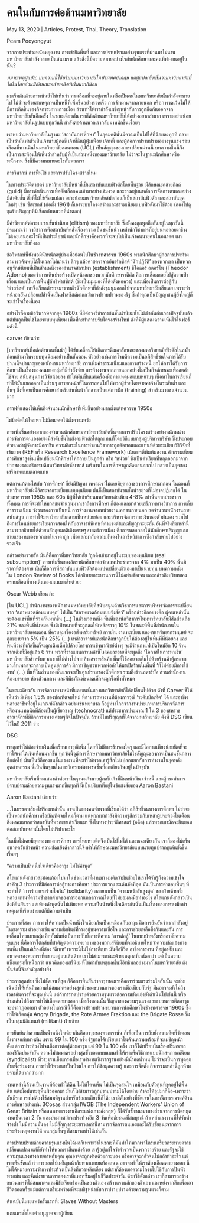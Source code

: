 # คนในกับการต่อต้านมหาวิทยาลัย

May 13, 2020 | Articles, Protest, Thai, Theory, Translation





Peam Pooyongyut

จากการประท้วงหนัดหยุดงาน การเข้ายึดพื้นที่ และการปราบปรามอย่างรุนแรงที่ผ่านมาไม่นาน มหาวิทยาลัยกำลังกลายเป็นสนามรบ แล้วสิ่งนี้มีความหมายอย่างไรกับนักศึกษาและคนที่ทำงานอยู่ในนั้น?



*หมายเหตุผู้แปล: บทความนี้ใช้บริบทมหาวิทยาลัยในประเทศอังกฤษ แต่ผู้แปลเล็งเห็นว่ามหาวิทยาลัยที่ใดในโลกล้วนมีลักษณะคล้ายคลึงกันไม่มากก็น้อย*



ผมเริ่มต้นด้วยการเน้นย้ำให้เห็นว่า ทางเลือกที่จะอยู่ภายในหรือเป็นคนในมหาวิทยาลัยนั้นกำลังจะหายไป ไม่ว่าจะด้วยสาเหตุการเป็นหนี้ที่เพิ่มขึ้นอย่างรวดเร็ว การจ้างงานจากภายนอก หรือการงดเว้นไม่ให้มีการเกิดขึ้นของกิจกรรมทางการเมือง ล้วนทำให้เรากำลังเผชิญหน้ากับการถูกกีดกันออกจากมหาวิทยาลัยกันอีกครั้ง ในขณะเดียวกัน เราก็ต่อต้านมหาวิทยาลัยได้อย่างอยากลำบาก เพราะอย่างน้อยมหาวิทยาลัยในรูปแบบทุกวันนี้ กำลังต่อต้านพวกเรากลับมาหนักขึ้นเรื่อยๆ

เราพบว่ามหาวิทยาลัยในฐานะ ‘สถาบันการศึกษา’ ในอุดมคตินั้นมีความเป็นไปได้ที่น้อยลงทุกที กลายเป็นว่ามันทำตัวเป็นเจ้านายผู้กดขี่ เจ้าที่ดินผู้ฟุ่มเฟือย เจ้าหนี้ และผู้ก่อการปราบปรามอย่างรุนแรง รอยเลือดที่ทางเดินในมหาวิทยาลัยลอนดอน (UCL) เป็นสัญญะของการเปลี่ยนผ่านนี้ บทความชิ้นนี้จึงเป็นการสะท้อนให้เห็นว่าสำหรับผู้ที่เป็นส่วนหนึ่งของมหาวิทยาลัย ไม่ว่าจะในฐานะนักศึกษาหรือพนักงาน สิ่งนี้มีความหมายอะไรกับพวกเรา

การวิพากษ์ การฟื้นไข้ และการปรับโครงสร้างใหม่

ในทางประวัติศาสตร์ มหาวิทยาลัยมีหน้าที่เป็นสถาบันแบบฟิวดัลโดยพื้นฐาน มีลักษณะคล้ายกิลด์ (guild) มีการดำเนินการเพื่อคัดเลือกคนเข้ามาอย่างเข้มงวด และวางอยู่บนหลักการจัดการตนเองอย่างมีลำดับชั้น สิ่งที่ไม่ใช่เรื่องแปลก อย่างน้อยมหาวิทยาลัยสมัยก่อนก็เป็นสถาบันฟิวดัล และสถาบันยุคใหม่ๆ เช่น ซัสเซกส์ (ก่อตั้ง 1961) ก็เอาระบบโครงสร้างและธรรมเนียมแบบฟิวดัลมาใช้ด้วย (ลองไปดูชุดรับปริญญาที่มีเชือกกับหมวกที่น่าตลก)

มีคำวิพากษ์ต่อระบบชนชั้นนำนิยม (elitism) ของมหาวิทยาลัย ซึ่งยังคงถูกพูดถึงกันอยู่ในทุกวันนี้ ประมาณว่า วงวิชาการคือสถาบันที่คลั่งเรื่องความเป็นชนชั้นนำ เหล่านักวิชาการก็อยู่บนหอคอยงาช้าง ไม่เคยเสนออะไรที่เป็นประโยชน์ และนักศึกษาคือพวกที่จะจบไปเป็นเจ้าคนนายคนในอนาคต เผามหาวิทยาลัยทิ้งซะ

ข้อวิพากษ์นี้ยังพอมีน้ำหนักอยู่บ้างเมื่อย้อนไปในช่วงทศวรรษ 1960s พวกนักศึกษาผู้ก่อการประท้วงสามารถค้นพบได้ในเวลาไม่นานว่า ลึกๆ แล้วศาสตราจารย์มาร์กซิสต์ ‘นักปฏิวัติ’ ของพวกเขา เป็นพวกอนุรักษ์นิยมที่เป็นส่วนหนึ่งของอำนาจสถาปนา (establishment) ธีโอดอร์ อดอร์โน (Theodor Adorno) มองว่าการเดินประท้วงเปิดหน้าอกของพวกนักศึกษาราดิคัล คือการเสื่อมถอยไปสู่ความป่าเถื่อน และเป็นการฟื้นฟูลัทธิฟาสซิสต์ (ซึ่งเป็นมุมมองที่โด่งดังพอควร) และเพื่อเป็นการต่อสู้กับ ‘ฟาสซิสต์’ เขาจึงเรียกตำรวจมารวบตัวนักศึกษาที่กำลังชุมนุมออกไปจากมหาวิทยาลัยเสียเลย เพราะว่าหน้าอกอันเปลือยเปล่านั้นเป็นฟาสซิสต์มากกว่าการปราบปรามของรัฐ ซึ่งถ้าคุณเป็นปัญญาชนผู้ยิ่งใหญ่ก็จะเข้าใจเรื่องนี้เอง

อย่างไรก็ตามข้อวิพากษ์จากยุค 1960s ที่มีต่อวงวิชาการชนชั้นนำนิยมนั้นไม่เข้ากันกับเวลาปัจจุบันแล้ว แต่มันถูกฟื้นไข้โดยระบบทุนนิยม เพื่อที่จะทำการปรับโครงสร้างใหม่ ดังที่มีผู้แสดงความเห็นไว้ในฟอรั่มดังนี้

carver เขียนว่า:



[บทวิพากษ์เพื่อต่อต้านชนชั้นนำ] ได้ขับเคลื่อนให้เกิดการดึงเอาลักษณะของมหาวิทยาลัยฟิวดัลในสมัยก่อนเข้ามาในระบบทุนนิยมอย่างเป็นขั้นตอน ตัวอย่างเช่นการโจมตีความเป็นอภิสิทธิ์ชนในการได้รับบำเหน็จบำนาญของพนักงานมหาวิทยาลัย การเพิ่มค่าธรรมเนียมและการสร้างหนี้ ยกให้การได้รับการศึกษาเป็นเรื่องของคนบางกลุ่มที่มีกำลังจ่าย การจ้างงานจากภายนอกอย่างไม่เป็นกิจลักษณะเพื่อลดค่าใช้จ่าย สนับสนุนการวิจัยน้อยลง ทำให้มันเป็นแค่เครื่องมือทางเหตุผลแบบหยาบๆ เนื้อหาในการเรียนก็ทำให้มันแยกออกเป็นส่วนๆ การยกหน้าที่ในการสอนไปให้พวกผู้ช่วยโดยจ่ายค่าจ้างในระดับต่ำ และอื่นๆ สิ่งที่เคยเป็นการศึกษาสำหรับชนชั้นนำก็กลายเป็นแค่การฝึก (training) สำหรับมวลชนจำนวนมาก





กราฟที่แสดงให้เห็นถึงจำนวนนักศึกษาที่เพิ่มขึ้นอย่างมากตั้งแต่ทศวรรษ 1950s

ไม่มีอดีตให้โหยหา ไม่มีอนาคตให้ตั้งความหวัง

การเพิ่มขึ้นอย่างมากของจำนวนนักศึกษามหาวิทยาลัยเกิดขึ้นจากการปรับโครงสร้างอย่างหนักหน่วง การจัดการตนเองอย่างมีลำดับชั้นในสังคมฟิวดัลได้ถูกแทนที่โดยวิถีแบบกลุ่มผู้บริหารบริษัท ซึ่งประกอบด้วยเหล่าผู้จัดการมืออาชีพ ความอิสระในการทำงานวิชาการถูกตัดทอนและแทนที่ด้วยระเบียบวิธีวิจัยที่เข้มงวด (REF หรือ Research Excellence Framework) เน้นการตีพิมพ์ผลงาน ค่าธรรมเนียมการศึกษาสูงขึ้นเพื่อเปลี่ยนนักศึกษาให้กลายเป็นลูกค้า หรือ ‘หน่วย’ ซึ่งเป็นคำเรียกที่หลุดออกมาจากปากของรองอธิการบดีมหาวิทยาลัยซัสเซกส์ เสรีภาพในการศึกษาถูกตัดตอนออกไป กลายเป็นยุคของเสรีภาพแบบตลาดแทน

แต่การแก้ต่างให้กับ ‘การศึกษา’ ก็ยังมีปัญหา เพราะเราไม่เคยมียุคทองของการศึกษามาก่อน ในตอนที่มหาวิทยาลัยยังมีอิสระจากระเบียบแบบทุนนิยม มันก็เป็นสถาบันชนชั้นนำอย่างที่ไม่อาจปฏิเสธได้ ในช่วงทศวรรษ 1950s และ 60s มีผู้ที่ได้เข้าเรียนมหาวิทยาลัยเพียง 4-8% เท่านั้นจากประชากรทั้งหมด การที่จะทำให้มวลชนจำนวนมากเข้าถึงการศึกษา ก็ต้องแลกมาด้วยเสรีภาพทางวิชาการ การเก็บค่าธรรมเนียม วังวนของการเป็นหนี้ การจ้างงานจากหน่วยงานเอกชนภายนอก ลดจำนวนพนักงานสายสนับสนุน การทำให้มหาวิทยาลัยกลายเป็นหน่วยย่อย และบริหารจัดการการเงินของตัวมันเอง รวมไปถึงการโอนถ่ายการเรียนการสอนให้กับอาจารย์พิเศษที่ค่าแรงต่ำและสัญญาระยะสั้น อันที่จริงสิ่งเหล่านี้สามารถอธิบายได้ด้วยหลักอุดมคติเชิงเศรษฐศาสตร์การเมือง คือการหลอกล่อให้นักศึกษาปริญญาเอกขายแรงงานของพวกเขาในราคาถูก เพื่อแลกมากับความมั่นคงในอาชีพวิชาการซึ่งกำลังหายไปอย่างรวดเร็ว

กล่าวอย่างรวบรัด มันก็คือการที่มหาวิทยาลัย ‘ถูกดึงเข้ามาอยู่ในระบบของทุนนิยม (real subsumption)’ การเพิ่มขึ้นของอัตรานักศึกษาต่อจำนวนประชากรจาก 4% มาเป็น 40% นั้นมีราคาที่ต้องจ่าย นั่นก็คือการที่สถาบันแบบฟิวดัลต้องแปรเปลี่ยนตัวเองมาเป็นนายทุน บทความหนึ่งใน London Review of Books ได้อธิบายกระบวนการนี้ไม่อย่างชัดเจน และกล่าวถึงบริบทของคราบเลือดที่ทางเดินของถนนมาเล็ทด้วย:

Oscar Webb เขียนว่า:



[ใน UCL] สำนักงานของพนักงานมหาวิทยาลัยที่สนับสนุนด้านวิชาการและการบริหารจัดการจะเปลี่ยนจาก ‘สภาพแวดล้อมแบบคุก’ ไปเป็น ‘สภาพแวดล้อมแบบรังสัตว์’ หรือกล่าวอีกอย่างคือ ผู้คนเหล่านั้นจะต้องแชร์พื้นที่ร่วมกันมากขึ้น (…) ในช่วงเวลาหนึ่ง พื้นที่ของนักวิชาการในมหาวิทยาลัยมีสัดส่วนถึง 21% ของพื้นที่ทั้งหมด ซึ่งมีเป้าหมายที่จะถูกลดให้เหลือราวๆ 10% ในขณะที่พื้นที่สำนักงานในมหาวิทยาลัยลอนดอน ที่ควบคุมเรื่องอสังหาริมทรัพย์ การเงิน งานทะเบียน และงานทรัพยากรมนุษย์ จะถูกขยายจาก 5% เป็น 25% (…) เหล่าอาจารย์และนักศึกษาถูกบีบให้ต้องอยู่ในพื้นที่ที่น้อยลง และพื้นที่ว่างที่เกิดขึ้นก็จะถูกเติมเต็มไปด้วยโครงการเชิงพาณิชย์ต่างๆ จะมีร้านกาแฟเปิดใหม่อีก 10 ร้าน จากเดิมที่มีอยู่แล้ว 6 ร้าน พวกที่วางแผนการเหล่านี้ไม่เคยละอายที่จะพูดถึง ‘โอกาสในการหาเงิน’ มหาวิทยาลัยสำหรับพวกเขาก็ไม่ต่างไปจากห้างสรรพสินค้า พื้นที่ใช้สอยจะเต็มไปด้วยร้านค้าตู้กระจก มาเล็ทเพลสจะกลายเป็นศูนย์การค้า มีการเชิญชวนพวกพ่อค้าให้มาเปิดร้านในพื้นที่ ‘ที่ไม่ค่อยมีการใช้งาน’ (…) พื้นที่ในส่วนของชั้นแรกจะเป็นศูนย์รวมของนักศึกษา รวมถึงร้านสตาร์บัค ส่วนสำนักงาน ห้องบรรยาย ห้องส่วนกลาง และพิพิธภัณฑ์ขนาดเล็กจะถูกรื้อทิ้งทั้งหมด



ในขณะเดียวกัน การจัดวางทางหน้าที่และชนชั้นของมหาวิทยาลัยก็ได้เปลี่ยนไปด้วย ดังที่ Carver ชี้ให้เห็นว่า มีเพียง 1.5% ของบัณฑิตจบใหม่ ที่สามารถหางานที่ต้องการวุฒิ ‘ระดับบัณฑิต’ ได้ และอาชีพหลายอาชีพที่อยู่ในเกณฑ์ดังกล่าว อย่างเช่นพยาบาล ก็อยู่ห่างไกลจากงานประเภทการบริหารจัดการ หรืองานเทคนิคที่ต้องเป็นผู้เชี่ยวชาญ (technocrat) แต่ประชากรประมาณ 1 ใน 3 ของสหราชอาณาจักรที่มีกิจกรรมทางเศรษฐกิจในปัจจุบัน ล้วนมีใบปริญญาที่ได้จากมหาวิทยาลัย ดังที่ DSG เขียนไว้ในปี 2011 ว่า:

DSG



เราถูกทำให้ต้องจ่ายเงินเพื่อเรียนเอาวุฒิเพิ่ม โดยที่ไม่มีการรับรองใดๆ และมีโอกาสเพียงน้อยนิดที่จะทำให้เราได้เงินเดือนมากขึ้น ทุกวันนี้วุฒิการศึกษาจากมหาวิทยาลัยไม่ใช่สัญญะของการเป็นชนชั้นกลางอีกต่อไป มันเป็นวิถีของชนชั้นแรงงานที่จะทำให้พวกเขารู้สึกไม่แปลกแยกกับการทำงานในยุคหลังอุตสาหกรรม นี่เป็นพื้นฐานในการวิเคราะห์ทางชนชั้นที่ถกเถียงกันอยู่ในปัจจุบัน



มหาวิทยาลัยเริ่มที่จะแสดงตัวต่อเราในฐานะเจ้านายผู้กดขี่ เจ้าที่ดินหน้าเงิน เจ้าหนี้ และผู้กระทำการปราบปรามด้วยความรุนแรงมากขึ้นทุกที นี่เป็นบริบทที่อยู่ในข้อสงสัยของ Aaron Bastani

Aaron Bastani เขียนว่า:



…ในบรรดาเสียงโห่ร้องเหล่านั้น อาจเป็นของคนจำพวกที่เรียกได้ว่า อภิสิทธิ์ชนทางการศึกษา ไม่ว่าจะเป็นพวกนักศึกษาหรือบัณฑิตจบใหม่ก็ตาม แต่พวกเขากำลังมีความรู้สึกร่วมกับเหล่าผู้ประท้วงในเดือนสิงหาคมมากกว่าสถาบันที่พวกเขาเล่าเรียนมา ซึ่งในทางประวัติศาสตร์ (อดีต) แล้วพวกเขามักจะยินยอมต่อสถาบันเหล่านั้นโดยไม่ปริปากอะไร



ในเมื่อไม่เคยมียุคทองทางการศึกษา การโหยหาอดีตจึงเป็นไปไม่ได้ และขณะเดียวกัน เราก็มองไม่เห็นอนาคตวันข้างหน้า ความขัดแย้งดังกล่าวนี้จึงทำให้ลักษณะมหาวิทยาลัยแบบนายทุนปรากฏเด่นชัดขึ้นเรื่อยๆ

“ความเป็นน้ำหนึ่งใจเดียวคืออาวุธ ไม่ใช่คำพูด”

สโลแกนดังกล่าวสะท้อนก้องไปมาในช่วงเวลาที่ผ่านมา ผมคิดว่ามันช่วยให้เราได้รับรู้ถึงความเข้าใจสำคัญ 3 ประการที่มีต่อการต่อสู้ทางการศึกษา ประการแรกและเด่นชัดที่สุด มันเป็นการคำตอบพื้นๆ ที่จะทำให้ ‘การร่วมแรงร่วมใจกัน’ (solidarity) กลายมาเป็น ‘ความหวังอันสูงสุด’ ของฝ่ายซ้ายทั้งหลาย แทนที่ความซ้ำซากจำเจของการออกแถลงการณ์โดยที่ไม่ยอมลงมือทำอะไร สโลแกนดังกล่าวเป็นสิ่งที่ยืนยันว่า แค่เพียงคำพูดนั้นไม่เพียงพอ ความเป็นน้ำหนึ่งใจเดียวกันนั้นเป็นเรื่องของการลงมือทำ เหตุผลนี้เรียบง่ายแต่ก็มีความจำเป็น

ประการที่สอง การวางให้ความเป็นน้ำหนึ่งใจเดียวกันเป็นเหมือนกับอาวุธ คือการยืนยันว่าเรากำลังอยู่ในสงคราม ตัวอย่างเช่น ความสัมพันธ์ที่วางอยู่บนความเชื่อใจ และการช่วยเหลือซึ่งกันและกัน การเคลื่อนไหวแบบกลุ่ม อีกทั้งมันยังเป็นการยับยั้งการตีความ ‘การต่อสู้’ ในแบบบ้าพลังหรืออาศัยความรุนแรง นี่คือการโต้กลับที่สำคัญต่อความพยายามของพวกเสรีนิยมที่จะอธิบายใหม่ว่าความขัดแย้งทางชนชั้น เป็นแค่เรื่องที่ต้อง ‘ดีเบท’ เพราะนี่ไม่ใช่การดีเบท มันคือชีวิต อาชีพการงาน ที่อยู่อาศัย และอนาคตของพวกเราที่แขวนอยู่บนเส้นด้าย เราไม่สามารถชนะด้วยเหตุผลที่เหนือกว่า แต่เป็นความแข็งแกร่งที่เหนือกว่า แนวคิดของเสรีนิยมที่ให้ค่ากับเหตุผลนั้นมีอิทธิพลอย่างมากในมหาวิทยาลัย ดังนั้นข้อนี้จึงสำคัญอย่างยิ่ง

ประการสุดท้าย ซึ่งไม่ชัดเจนที่สุด ก็คือการยืนยันว่าอาวุธของเราคือการร่วมแรงร่วมใจกันนั้น จะช่วยเน้นย้ำให้เห็นถึงความไม่สมมาตรอย่างสุดขั้วของขบวนการของเราเมื่อเทียบกับรัฐ มันอาจจะยังไม่ถึงเวลาอันควรที่จะพูดเช่นนี้ แต่ถ้าการกดปราบด้วยความรุนแรงต่อความขัดแย้งยังดำเนินไปเช่นนี้ หรือข้ามเส้นไปถึงการทำให้เลือดตกยางออก เมื่อถึงตอนนั้น ปัญหาของความรุนแรงและขบวนการติดอาวุธจะปรากฏออกมา ตัวอย่างในกรณีนี้ก็คือการปราบปรามขบวนการนักศึกษาในช่วงทศวรรษ 1960s ซึ่งทำให้เกิดกลุ่ม Angry Brigade, the Rote Armee Fraktion และ the Brigate Rosse ซึ่งเป็นกลุ่มมิลิแทนท์ (militant) ฝ่ายซ้าย

การยืนยันว่าความเป็นน้ำหนึ่งใจเดียวกันคืออาวุธของพวกเรานั้น ก็เพื่อเป็นการยับยั้งความคิดที่ว่าตอนนี้เราเจอกับทางตัน เพราะ 99 ใน 100 ครั้ง รัฐบาลได้เปรียบเราในด้านความพร้อมที่จะเผชิญหน้า ตั้งแต่การประท้วงไปจนถึงการต่อสู้ด้วยอาวุธ แต่ 99 ใน 100 ครั้ง เราก็ได้เปรียบในเรื่องปริมณฑลของชีวิตประจำวัน ความไม่สมมาตรอย่างสุดขั้วของแบบแผนทำให้เราเห็นวิธีการแบบนักสหการณ์นิยม (syndicalist) ที่ว่า: เราแข็งแกร่งเมื่อเราทำงานเชิงรากฐานอย่างมีน้ำอดน้ำทน ไม่ว่าจะเป็นการพูดคุยกับเพื่อร่วมงาน การทำให้พวกเขาปั่นป่วนใจ การให้ข้อมูลความรู้ และการจัดตั้ง กิจกรรมเหล่านี้ถูกห้ามปรามได้ยากกว่ามาก

งานเหล่านี้ล้วนเป็นงานที่ต้องทำใต้ดิน ไม่ให้ใครเห็น ไม่เป็นจุดสนใจ เหมือนกับตัวตุ่นที่ขุดอยู่ใต้พื้นดิน แต่เมื่อมันทะลุพื้นผิวออกมา มันก็ไม่สามารถถูกปราบปรามได้โดยง่าย ถ้าจะให้อุปมาก็คือ-เพราะว่ามันมีราก เราไม่ต้องใช้สมมติฐานสำหรับข้อถกเถียงนี้ก็ได้: เรามีตัวอย่างที่ชัดเจนในกรณีการรณรงค์ด้านการศึกษาอย่างเช่น 3Cosas ส่วนกลุ่ม IWGB (The Independent Workers’ Union of Great Britain หรือสหภาพแรงงานอิสระแห่งเกาะอังกฤษ) ก็ได้รับชัยชนะมาบางส่วนจากการนัดหยุดงานเป็นเวลา 2 วัน และประกาศว่าจะประท้วงอีก 3 วันเพื่อชัยชนะที่สมบูรณ์ ถ้าเหล่าแรงงานที่ได้รับค่าจ้างต่ำ ไม่มีความมั่นคง ไม่มีสัญญาระยะยาวเหล่านี้สามารถจัดการตนเองและได้รับชัยชนะจากการประท้วงหยุดงานได้ คนกลุ่มอื่นๆ ก็สามารถทำได้เช่นกัน

การปราบปรามด้วยความรุนแรงนั้นได้ผลก็เพราะว่าในขณะที่มันทำให้พวกเราโกรธเกรี้ยวกระหายความเปลี่ยนแปลง แต่ก็ยังทำให้พวกเราสิ้นพลังด้วย เรารู้อยู่แก่ใจว่าตำรวจเป็นพวกวายร้าย และรัฐจะใช้ความรุนแรงทางกายภาพกับคุณ คุณอาจจะถูกฟาดด้วยกระบอง หรืออาจจะกลัวจนไม่กล้าทำอะไร แต่เราเห็นชัดแล้วว่าการออกไปเผชิญหน้ากับพวกเขาบนท้องถนน อาจจะทำให้เราต้องเลือดตกยางออก นี่ไม่ได้หมายความว่าการประท้วงเป็นสิ่งที่ควรหลีกเลี่ยง แต่เราก็ต้องเอาความโกรธไปใช้กับการปั่นหัวพวกมัน และจัดตั้งขบวนการของเราที่แทรกซึมอยู่ในชีวิตประจำวัน ด้วยวิธีดังกล่าว เราก็สามารถสร้างขบวนการที่ไม่สมมาตรและมีข้อเรียกร้องเป็นของตัวเอง สร้างแรงผลักของตัวเอง และหยั่งรากลึกเพื่อเอาชีวิตรอดหรือแม้แต่การเตรียมพร้อมที่จะเผชิฐหน้ากับการปราบปรามด้วยความรุนแรงก็ตาม

ต้นฉบับนี้เผยแพร่ครั้งแรกที่: Slaves Without Masters

เผยแพร่ซ้ำโดยคำอนุญาตจากผู้เขียน